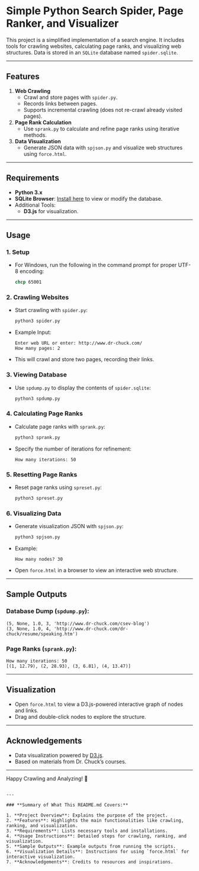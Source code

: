 # Simple Python Search Spider, Page Ranker, and Visualizer

This project is a simplified implementation of a search engine. It includes tools for crawling websites, calculating page ranks, and visualizing web structures. Data is stored in an `SQLite` database named `spider.sqlite`.

---

## **Features**
1. **Web Crawling**
   - Crawl and store pages with `spider.py`.
   - Records links between pages.
   - Supports incremental crawling (does not re-crawl already visited pages).
2. **Page Rank Calculation**
   - Use `sprank.py` to calculate and refine page ranks using iterative methods.
3. **Data Visualization**
   - Generate JSON data with `spjson.py` and visualize web structures using `force.html`.

---

## **Requirements**
- **Python 3.x**
- **SQLite Browser**: [Install here](http://sqlitebrowser.org/) to view or modify the database.
- Additional Tools:
  - **D3.js** for visualization.

---

## **Usage**

### 1. **Setup**
   - For Windows, run the following in the command prompt for proper UTF-8 encoding:
     ```cmd
     chcp 65001
     ```

### 2. **Crawling Websites**
   - Start crawling with `spider.py`:
     ```bash
     python3 spider.py
     ```
   - Example Input:
     ```
     Enter web URL or enter: http://www.dr-chuck.com/
     How many pages: 2
     ```
   - This will crawl and store two pages, recording their links.

### 3. **Viewing Database**
   - Use `spdump.py` to display the contents of `spider.sqlite`:
     ```bash
     python3 spdump.py
     ```

### 4. **Calculating Page Ranks**
   - Calculate page ranks with `sprank.py`:
     ```bash
     python3 sprank.py
     ```
   - Specify the number of iterations for refinement:
     ```
     How many iterations: 50
     ```

### 5. **Resetting Page Ranks**
   - Reset page ranks using `spreset.py`:
     ```bash
     python3 spreset.py
     ```

### 6. **Visualizing Data**
   - Generate visualization JSON with `spjson.py`:
     ```bash
     python3 spjson.py
     ```
   - Example:
     ```
     How many nodes? 30
     ```
   - Open `force.html` in a browser to view an interactive web structure.

---

## **Sample Outputs**

### **Database Dump (`spdump.py`):**
```
(5, None, 1.0, 3, 'http://www.dr-chuck.com/csev-blog')
(3, None, 1.0, 4, 'http://www.dr-chuck.com/dr-chuck/resume/speaking.htm')
```

### **Page Ranks (`sprank.py`):**
```
How many iterations: 50
[(1, 12.79), (2, 28.93), (3, 6.81), (4, 13.47)]
```

---

## **Visualization**
- Open `force.html` to view a D3.js-powered interactive graph of nodes and links.
- Drag and double-click nodes to explore the structure.

---

## **Acknowledgements**
- Data visualization powered by [D3.js](http://mbostock.github.io/d3/).
- Based on materials from Dr. Chuck’s courses.

---

Happy Crawling and Analyzing! 🚀
```

---

### **Summary of What This README.md Covers:**

1. **Project Overview**: Explains the purpose of the project.
2. **Features**: Highlights the main functionalities like crawling, ranking, and visualization.
3. **Requirements**: Lists necessary tools and installations.
4. **Usage Instructions**: Detailed steps for crawling, ranking, and visualization.
5. **Sample Outputs**: Example outputs from running the scripts.
6. **Visualization Details**: Instructions for using `force.html` for interactive visualization.
7. **Acknowledgements**: Credits to resources and inspirations.
